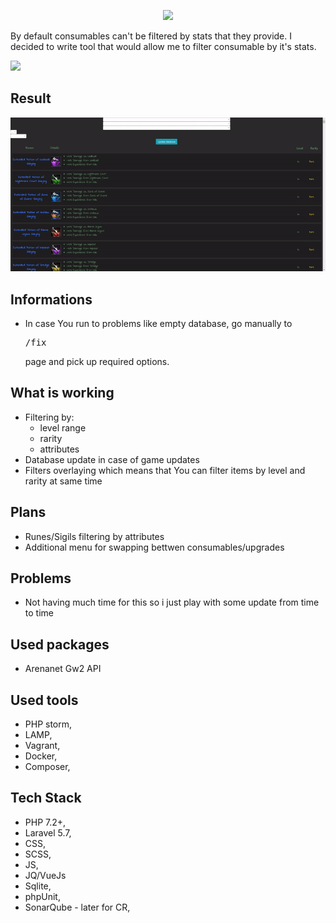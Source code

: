 <p align="center"><img src="https://guildwars2.staticwars.com/wp-content/themes/guildwars2.com-live/img/gw2-logo.a9bed23d.jpg"></p>

<p>By default consumables can't be filtered by stats that they provide. I decided to write tool that would allow me to filter consumable by it's stats.</p>

<img src="https://forum-en.gw2archive.eu/en/uploads/forum_attachment/file/165149/omnomberrybars.png" />

<h2>Result</h2>
<img src="https://github.com/Volmarg/gw2_consumable/blob/master/use-case2.gif?raw=true" />

<h2>Informations</h2>
<ul>
<li> In case You run to problems like empty database, go manually to <pre>/fix</pre> page and pick up required options.
</ul>

<h2>What is working</h2>
<ul>
<li> Filtering by:
    <ul>
        <li>level range</li>
        <li>rarity</li>
        <li>attributes</li>
     </ul>
</li>
    <li>Database update in case of game updates</li>
    <li>Filters overlaying which means that You can filter items by level and rarity at same time</li>
</ul>

<h2>Plans</h2>
<ul>
<li> Runes/Sigils filtering by attributes </li>
<li> Additional menu for swapping bettwen consumables/upgrades </li>
</ul>

<h2>Problems</h2>
<ul>
<li> Not having much time for this so i just play with some update from time to time </li>
</ul>



<h2>Used packages</h2>
<ul>
<li>Arenanet Gw2 API</li>
</ul>

<h2>Used tools</h2>
<ul>
<li>PHP storm,</li>
<li>LAMP,</li>
<li>Vagrant,</li>
<li>Docker,</li>
<li>Composer,</li>
</ul>

<h2>Tech Stack</h2>
<ul>
<li>PHP 7.2+,</li>
<li>Laravel 5.7,</li>
<li>CSS,</li>
<li>SCSS,</li>
<li>JS,</li>
<li>JQ/VueJs</li>
<li>Sqlite,</li>
<li>phpUnit,</li>
<li>SonarQube - later for CR,</li>
</ul>
